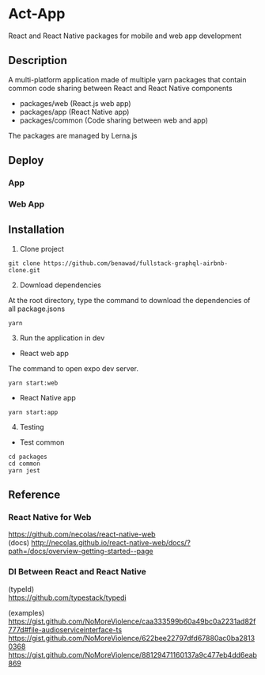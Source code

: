 # Act-App

React and React Native packages for mobile and web app development
  

## Description

A multi-platform application made of multiple yarn packages that contain common code sharing between React and React Native components

- packages/web (React.js web app)  
- packages/app (React Native app)  
- packages/common (Code sharing between web and app)  
  
The packages are managed by Lerna.js  
  
## Deploy  
  
### App  
  
### Web App  
  
## Installation
  
1. Clone project  

```
git clone https://github.com/benawad/fullstack-graphql-airbnb-clone.git
```
  
2. Download dependencies  
   
At the root directory, type the command to download the dependencies of all package.jsons  
```
yarn
```
  
3. Run the application in dev
  
* React web app
    
The command to open expo dev server.    
```
yarn start:web  
```
* React Native app
```
yarn start:app  
```
  
4. Testing  
  
* Test common  
  
```
cd packages  
cd common  
yarn jest  
```

## Reference
  
### React Native for Web  
https://github.com/necolas/react-native-web    
(docs) http://necolas.github.io/react-native-web/docs/?path=/docs/overview-getting-started--page  
  
### DI Between React and React Native  
(typeId)  
https://github.com/typestack/typedi   
  
(examples)  
https://gist.github.com/NoMoreViolence/caa333599b60a49bc0a2231ad82f777d#file-audioserviceinterface-ts       
https://gist.github.com/NoMoreViolence/622bee22797dfd67880ac0ba28130368  
https://gist.github.com/NoMoreViolence/88129471160137a9c477eb4dd6eab869  



